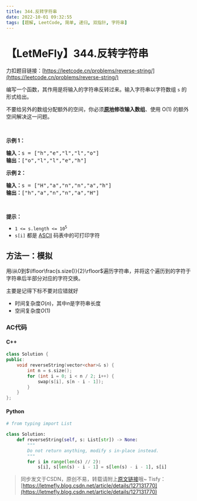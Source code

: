 ```yaml
---
title: 344.反转字符串
date: 2022-10-01 09:32:55
tags: [题解, LeetCode, 简单, 递归, 双指针, 字符串]
---
```


# 【LetMeFly】344.反转字符串

力扣题目链接：[https://leetcode.cn/problems/reverse-string/](https://leetcode.cn/problems/reverse-string/)

<p>编写一个函数，其作用是将输入的字符串反转过来。输入字符串以字符数组 <code>s</code> 的形式给出。</p>

<p>不要给另外的数组分配额外的空间，你必须<strong><a href="https://baike.baidu.com/item/原地算法" target="_blank">原地</a>修改输入数组</strong>、使用 O(1) 的额外空间解决这一问题。</p>

<p>&nbsp;</p>

<p><strong>示例 1：</strong></p>

<pre>
<strong>输入：</strong>s = ["h","e","l","l","o"]
<strong>输出：</strong>["o","l","l","e","h"]
</pre>

<p><strong>示例 2：</strong></p>

<pre>
<strong>输入：</strong>s = ["H","a","n","n","a","h"]
<strong>输出：</strong>["h","a","n","n","a","H"]</pre>

<p>&nbsp;</p>

<p><strong>提示：</strong></p>

<ul>
	<li><code>1 &lt;= s.length &lt;= 10<sup>5</sup></code></li>
	<li><code>s[i]</code> 都是 <a href="https://baike.baidu.com/item/ASCII" target="_blank">ASCII</a> 码表中的可打印字符</li>
</ul>


    
## 方法一：模拟

用$i$从$0$到$\lfloor\frac{s.size()}{2}\rfloor$遍历字符串，并将这个遍历到的字符于字符串后半部分对应的字符交换。

主要是记得下标不要对应错就好

+ 时间复杂度$O(n)$，其中$n$是字符串长度
+ 空间复杂度$O(1)$

### AC代码

#### C++

```cpp
class Solution {
public:
    void reverseString(vector<char>& s) {
        int n = s.size();
        for (int i = 0; i < n / 2; i++) {
            swap(s[i], s[n - i - 1]);
        }
    }
};
```

#### Python

```python
# from typing import List

class Solution:
    def reverseString(self, s: List[str]) -> None:
        """
        Do not return anything, modify s in-place instead.
        """
        for i in range(len(s) // 2):
            s[i], s[len(s) - i - 1] = s[len(s) - i - 1], s[i]
```

> 同步发文于CSDN，原创不易，转载请附上[原文链接](https://blog.letmefly.xyz/2022/10/01/LeetCode%200344.%E5%8F%8D%E8%BD%AC%E5%AD%97%E7%AC%A6%E4%B8%B2/)哦~
> Tisfy：[https://letmefly.blog.csdn.net/article/details/127131770](https://letmefly.blog.csdn.net/article/details/127131770)
